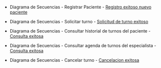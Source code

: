 + Diagrama de Secuencias - Registrar Paciente - [Registro exitoso nuevo paciente](https://docs.google.com/spreadsheets/d/14RQ9Zl-nh8kN5f94VPZwIdC9miSWziCv/edit?gid=1112512316#gid=1112512316)
    
+ Diagrama de Secuencias - Solicitar turno - [Solicitud de turno exitoso](https://docs.google.com/spreadsheets/d/14RQ9Zl-nh8kN5f94VPZwIdC9miSWziCv/edit?gid=1069444746#gid=1069444746)  
    
+ Diagrama de Secuencias - Consultar historial de turnos del paciente - [Consulta exitosa](https://docs.google.com/spreadsheets/d/14RQ9Zl-nh8kN5f94VPZwIdC9miSWziCv/edit?gid=1880662703#gid=1880662703)
  
+ Diagrama de Secuencias - Consultar agenda de turnos del especialista - [Consulta exitosa](https://docs.google.com/spreadsheets/d/14RQ9Zl-nh8kN5f94VPZwIdC9miSWziCv/edit?gid=709238774#gid=709238774)
  
+ Diagrama de Secuencias - Cancelar turno - [Cancelacion exitosa](https://docs.google.com/spreadsheets/d/14RQ9Zl-nh8kN5f94VPZwIdC9miSWziCv/edit?gid=820161079#gid=820161079)  
